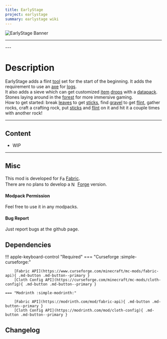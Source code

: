 ```yaml
---
title: EarlyStage
project: earlystage
summary: earlystage wiki
---
```

<script src="/wiki/javascripts/data.js"></script>
<script src="/wiki/javascripts/sidebar.js" id="earlystage"></script>

![EarlyStage Banner](/wiki/assets/general/banner/earlystagebanner.png)

---
<div id="showcase-gallery" modid="earlystage" image_1="earlystage_image_1" image_2="earlystage_image_2" image_3="earlystage_image_3"></div>
<script src="/wiki/javascripts/showcase.js"></script>
---

# Description
EarlyStage adds a flint [tool](https://minecraft.wiki/w/Tool) set for the start of the beginning. It adds the requirement to use an [axe](https://minecraft.wiki/w/Axe) for [logs](https://minecraft.wiki/w/Log).  
It also adds a sieve which can get customized [item](https://minecraft.wiki/w/Item) [drops](https://minecraft.wiki/w/Drops) with a [datapack](https://minecraft.wiki/w/Data_pack).  
Stones laying around in the [forest](https://minecraft.wiki/w/Forest) for more immersive gaming.  
How to get started: break [leaves](https://minecraft.wiki/w/Leaves) to get [sticks](https://minecraft.wiki/w/Stick), find [gravel](https://minecraft.wiki/w/Gravel) to get [flint](https://minecraft.wiki/w/Flint), gather rocks, craft a crafting rock, put [sticks](https://minecraft.wiki/w/Stick) and [flint](https://minecraft.wiki/w/Flint) on it and hit it a couple times with another rock!

---
## Content
- WIP
<!-- - [Block List](/wiki/mods/earlystage/Blocks/#list-of-blocks)
- [Entity List](/wiki/mods/earlystage/Entities/#list-of-entities)
- [Item List](/wiki/mods/earlystage/Items/#list-of-items)
- [Structure List](/wiki/mods/earlystage/Structures/#list-of-structures) -->
  
---
## Misc
This mod is developed for <img src="https://fabricmc.net/assets/logo.png" alt="Fabric" width="16" height="16" style="position: relative; top: 3px;"> [Fabric](https://fabricmc.net/).  
There are no plans to develop a <img src="https://neoforged.net/img/authors/neoforged.png" alt="NeoForged" width="16" height="16" style="position: relative; top: 3px;"> [Forge](https://neoforged.net/) version.  

#### Modpack Permission
Feel free to use it in any modpacks.  

#### Bug Report
Just report bugs at the github page.  

## Dependencies

!!! apple-keyboard-control "Required"
    === "Curseforge :simple-curseforge:"

        [Fabric API](https://www.curseforge.com/minecraft/mc-mods/fabric-api){ .md-button .md-button--primary }
        [Cloth Config API](https://curseforge.com/minecraft/mc-mods/cloth-config){ .md-button .md-button--primary }

    === "Modrinth :simple-modrinth:"

        [Fabric API](https://modrinth.com/mod/fabric-api){ .md-button .md-button--primary }
        [Cloth Config API](https://modrinth.com/mod/cloth-config){ .md-button .md-button--primary }

## Changelog
<script src="https://cdn.jsdelivr.net/npm/marked/marked.min.js"></script>
<div id="log" modid="earlystage"></div>
